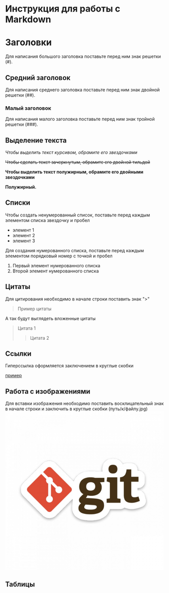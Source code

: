 # Инструкция для работы с Markdown

# Заголовки
Для написания большого заголовка поставьте перед ним знак решетки (#).

## Средний заголовок
Для написания среднего заголовка поставьте перед ним знак двойной решетки (##).
### Малый заголовок
Для написания малого заголовка поставьте перед ним знак тройной решетки (###).

## Выделение текста



*Чтобы выделить текст курсивом, обрамите его звездочками* 

~~Чтобы сделать текст зачеркнутым, обрамите его двойной тильдой~~

**Чтобы выделить текст полужирным, обрамите его двойными звездочками**

**Полужирный.**

## Списки

Чтобы создать ненумерованный список, поставьте перед каждым элементом списка звездочку и пробел

* элемент 1
* элемент 2
* элемент 3

Для создания нумерованного списка, поставьте перед каждым элементом порядковый номер с точкой и пробел

1. Первый элемент нумерованного списка
2. Второй элемент нумерованного списка                       

## Цитаты

Для цитирования необходимо в начале строки поставить знак ">"

> Пример цитаты

А так будут выглядеть вложенные цитаты

> Цитата 1
>> Цитата 2

## Ссылки

Гиперссылка оформляется заключением в круглые скобки

[пример](https://github.com/OlgaVlasova/markdown-doc/blob/master/README.md#:~:text=Markdown%20%D0%BD%D0%B5%20%D1%8F%D0%B2%D0%BB%D1%8F%D0%B5%D1%82%D1%81%D1%8F%20%D0%B7%D0%B0%D0%BC%D0%B5%D0%BD%D0%BE%D0%B9%20HTML.,%D1%82%D0%B5%D0%BA%D1%81%D1%82%D0%B0%3B%20%D0%9A%D0%BE%D0%B4%D0%BE%D0%B2%D1%8B%D0%B5%20%D1%84%D1%80%D0%B0%D0%B3%D0%BC%D0%B5%D0%BD%D1%82%D1%8B%20%D1%81%D1%82%D1%80%D0%BE%D0%BA%3B%20%D0%98%D0%B7%D0%BE%D0%B1%D1%80%D0%B0%D0%B6%D0%B5%D0%BD%D0%B8%D1%8F "Ссылка на описание синтаксиса Markdown")

## Работа с изображениями

Для вставки изображения необходимо поставить восклицательный знак в начале строки и заключить в круглые скобки (путь/к/файлу.jpg)
![Git.jpg](1.jpg)

## Таблицы




